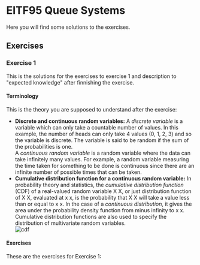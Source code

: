 # EITF95 Queue Systems
Here you will find some solutions to the exercises.


## Exercises


### Exercise 1
This is the solutions for the exercises to exercise 1 and description to "expected knowledge" after finnishing the exercise.

#### Terminology
This is the theory you are supposed to understand after the exercise:
* **Discrete and continuous random variables:**  A *discrete variable* is a variable which can only take a countable number of values. In this example, the number of heads can only take 4 values (0, 1, 2, 3) and so the variable is discrete. The variable is said to be random if the sum of the probabilities is one.  
   A *continuous random variable* is a random variable where the data can take infinitely many values. For example, a random variable measuring the time taken for something to be done is continuous since there are an infinite number of possible times that can be taken.
* **Cumulative distribution function for a continuous random variable:** In probability theory and statistics, the *cumulative distribution function* (CDF) of a real-valued random variable X X, or just distribution function of  X X, evaluated at  x x, is the probability that  X X will take a value less than or equal to  x x.  In the case of a *continuous distribution*, it gives the area under the probability density function from minus infinity to  x x. Cumulative distribution functions are also used to specify the distribution of multivariate random variables.  
![cdf](https://wikimedia.org/api/rest_v1/media/math/render/svg/196e1cf3f666dc8c65f1bd0dc1304a0fe0c4e002 "cdf")

#### Exercises
These are the exercises for Exercise 1:

